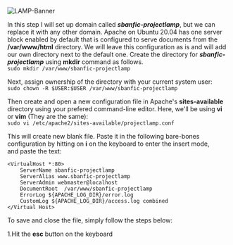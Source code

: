 ![LAMP-Banner](https://github.com/silviob99/Project-1-Web-Stack-Implementation-LAMP/assets/107585020/21c04ed6-3fba-4d45-b567-e4c9abfa2351)


In this step I will set up domain called _**sbanfic-projectlamp**_, but we can replace it with any other domain. 
Apache on Ubuntu 20.04 has one server block enabled by default that is configured to serve documents from the **/var/www/html** directory.
We will leave this configuration as is and will add our own directory next to the default one.
Create the directory for _**sbanfic-projectlamp**_ using **mkdir** command as follows.  
```sudo mkdir /var/www/sbanfic-projectlamp ``` 

Next, assign ownership of the directory with your current system user:  
```sudo chown -R $USER:$USER /var/www/sbanfic-projectlamp``` 

Then create and open a new configuration file in Apache's **sites-available** directory using your prefered command-line editor. Here, we'll be
using **vi** or **vim** (They are the same):  
```sudo vi /etc/apache2/sites-available/projectlamp.conf```  

This will create new blank file. Paste it in the following bare-bones configuration by hitting on **i** on the keyboard to enter the insert mode,  
and paste the text:  



```
<VirtualHost *:80>
    ServerName sbanfic-projectlamp
    ServerAlias www.sbanfic-projectlamp
    ServerAdmin webmaster@localhost  
    DocumentRoot  /var/www/sbanfic-projectlamp  
    ErrorLog ${APACHE_LOG_DIR}/error.log  
    CustomLog ${APACHE_LOG_DIR}/access.log combined 
</Virtual Host>
```
To save and close the file, simply follow the steps below:  

1.Hit the **esc** button on the keyboard 
